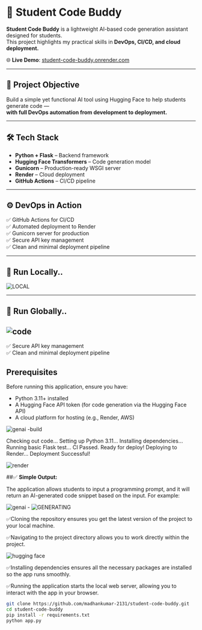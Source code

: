 # 🚀 Student Code Buddy

**Student Code Buddy** is a lightweight AI-based code generation assistant designed for students.  
This project highlights my practical skills in **DevOps, CI/CD, and cloud deployment.**

🌐 **Live Demo**: [student-code-buddy.onrender.com](https://student-code-buddy.onrender.com)

---

## 🎯 Project Objective

Build a simple yet functional AI tool using Hugging Face to help students generate code —  
**with full DevOps automation from development to deployment.**

---

## 🛠️ Tech Stack

- **Python + Flask** – Backend framework  
- **Hugging Face Transformers** – Code generation model  
- **Gunicorn** – Production-ready WSGI server  
- **Render** – Cloud deployment  
- **GitHub Actions** – CI/CD pipeline

---

## ⚙️ DevOps in Action

✅ GitHub Actions for CI/CD  
✅ Automated deployment to Render  
✅ Gunicorn server for production  
✅ Secure API key management  
✅ Clean and minimal deployment pipeline

---

## 🧪 Run Locally..
![LOCAL](https://github.com/user-attachments/assets/09f64a59-f0bf-4bcc-ba3c-e9deca6498b4)

---
## 🧪 Run Globally..
![code](https://github.com/user-attachments/assets/9ede94e6-403a-43b8-a96b-a82f00c30e27)
-
✅ Secure API key management  
✅ Clean and minimal deployment pipeline
## Prerequisites
Before running this application, ensure you have:
- Python 3.11+ installed
- A Hugging Face API token (for code generation via the Hugging Face API)
- A cloud platform for hosting (e.g., Render, AWS)

![genai -build](https://github.com/user-attachments/assets/d13c5756-02ef-451f-b2da-a135007bb3d2)



Checking out code...
Setting up Python 3.11...
Installing dependencies...
Running basic Flask test...
CI Passed. Ready for deploy!
Deploying to Render...
Deployment Successful!

![render](https://github.com/user-attachments/assets/04382681-e187-459b-a87a-11f6024ab7a0)


##✅ **Simple Output:**

The application allows students to input a programming prompt, and it will return an AI-generated code snippet based on the input. For example:

![genai - ](https://github.com/user-attachments/assets/87d2ff27-5a81-4192-8084-5268d532b336)
![GENERATING](https://github.com/user-attachments/assets/126f28fd-3704-48dd-8fc3-8af0db15ea45)

✅Cloning the repository ensures you get the latest version of the project to your local machine.

✅Navigating to the project directory allows you to work directly within the project.


![hugging face](https://github.com/user-attachments/assets/a8dc842b-c091-4336-8570-411422bcd660)

✅Installing dependencies ensures all the necessary packages are installed so the app runs smoothly.

✅Running the application starts the local web server, allowing you to interact with the app in your browser.

```bash
git clone https://github.com/madhankumar-2131/student-code-buddy.git
cd student-code-buddy
pip install -r requirements.txt
python app.py
